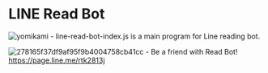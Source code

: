 # LINE Read Bot
![yomikami](https://user-images.githubusercontent.com/10143987/46138461-e947c080-c286-11e8-9d5c-0ebd6ae5c96e.jpg) - line-read-bot-index.js is a main program for Line reading bot.


![278165f37df9af95f9b4004758cb41cc](https://user-images.githubusercontent.com/10143987/46138462-e9e05700-c286-11e8-9fab-3a966dafe0e1.png) - Be a friend with Read Bot! https://page.line.me/rtk2813j
